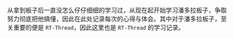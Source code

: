 从拿到板子后一直没怎么仔仔细细的学习过，从现在起开始学习潘多拉板子，争取努力彻底把他搞懂，因此在此处记录每次的心得与体会。其中对于潘多拉板子，至关重要的便是 `RT-Thread`，因此这里也是 `RT-Thread` 的学习记录。


